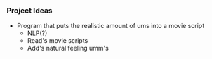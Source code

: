 ### Project Ideas
- Program that puts the realistic amount of ums into a movie script
 	- NLP(?)
	- Read's movie scripts
	- Add's natural feeling umm's 

